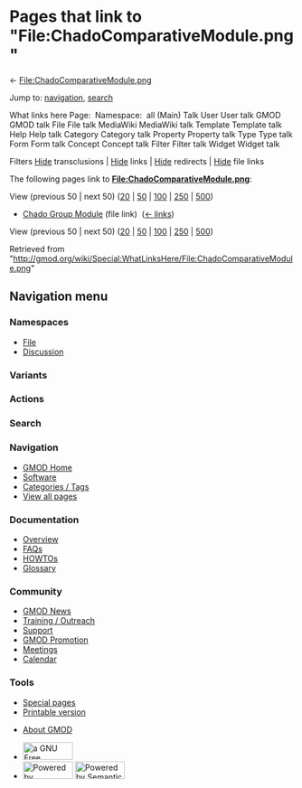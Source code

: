 <div id="mw-page-base" class="noprint">

</div>

<div id="mw-head-base" class="noprint">

</div>

<div id="content" class="mw-body" role="main">

<span id="top"></span>

<div id="mw-js-message" style="display:none;">

</div>



# <span dir="auto">Pages that link to "File:ChadoComparativeModule.png"</span>

<div id="bodyContent">

<div id="contentSub">

←
[File:ChadoComparativeModule.png](/wiki/File:ChadoComparativeModule.png "File:ChadoComparativeModule.png")

</div>

<div id="jump-to-nav" class="mw-jump">

Jump to: [navigation](#mw-navigation), [search](#p-search)

</div>

<div id="mw-content-text">

What links here Page:  Namespace:  all (Main) Talk User User talk GMOD
GMOD talk File File talk MediaWiki MediaWiki talk Template Template talk
Help Help talk Category Category talk Property Property talk Type Type
talk Form Form talk Concept Concept talk Filter Filter talk Widget
Widget talk

Filters
[Hide](/mediawiki/index.php?title=Special:WhatLinksHere/File:ChadoComparativeModule.png&hidetrans=1 "Special:WhatLinksHere/File:ChadoComparativeModule.png")
transclusions \|
[Hide](/mediawiki/index.php?title=Special:WhatLinksHere/File:ChadoComparativeModule.png&hidelinks=1 "Special:WhatLinksHere/File:ChadoComparativeModule.png")
links \|
[Hide](/mediawiki/index.php?title=Special:WhatLinksHere/File:ChadoComparativeModule.png&hideredirs=1 "Special:WhatLinksHere/File:ChadoComparativeModule.png")
redirects \|
[Hide](/mediawiki/index.php?title=Special:WhatLinksHere/File:ChadoComparativeModule.png&hideimages=1 "Special:WhatLinksHere/File:ChadoComparativeModule.png")
file links

The following pages link to
**[File:ChadoComparativeModule.png](/wiki/File:ChadoComparativeModule.png "File:ChadoComparativeModule.png")**:

View (previous 50 \| next 50)
([20](/mediawiki/index.php?title=Special:WhatLinksHere/File:ChadoComparativeModule.png&limit=20 "Special:WhatLinksHere/File:ChadoComparativeModule.png")
\|
[50](/mediawiki/index.php?title=Special:WhatLinksHere/File:ChadoComparativeModule.png&limit=50 "Special:WhatLinksHere/File:ChadoComparativeModule.png")
\|
[100](/mediawiki/index.php?title=Special:WhatLinksHere/File:ChadoComparativeModule.png&limit=100 "Special:WhatLinksHere/File:ChadoComparativeModule.png")
\|
[250](/mediawiki/index.php?title=Special:WhatLinksHere/File:ChadoComparativeModule.png&limit=250 "Special:WhatLinksHere/File:ChadoComparativeModule.png")
\|
[500](/mediawiki/index.php?title=Special:WhatLinksHere/File:ChadoComparativeModule.png&limit=500 "Special:WhatLinksHere/File:ChadoComparativeModule.png"))

- [Chado Group Module](/wiki/Chado_Group_Module "Chado Group Module")
  (file link) ‎ <span class="mw-whatlinkshere-tools">([←
  links](/mediawiki/index.php?title=Special:WhatLinksHere&target=Chado+Group+Module "Special:WhatLinksHere"))</span>

View (previous 50 \| next 50)
([20](/mediawiki/index.php?title=Special:WhatLinksHere/File:ChadoComparativeModule.png&limit=20 "Special:WhatLinksHere/File:ChadoComparativeModule.png")
\|
[50](/mediawiki/index.php?title=Special:WhatLinksHere/File:ChadoComparativeModule.png&limit=50 "Special:WhatLinksHere/File:ChadoComparativeModule.png")
\|
[100](/mediawiki/index.php?title=Special:WhatLinksHere/File:ChadoComparativeModule.png&limit=100 "Special:WhatLinksHere/File:ChadoComparativeModule.png")
\|
[250](/mediawiki/index.php?title=Special:WhatLinksHere/File:ChadoComparativeModule.png&limit=250 "Special:WhatLinksHere/File:ChadoComparativeModule.png")
\|
[500](/mediawiki/index.php?title=Special:WhatLinksHere/File:ChadoComparativeModule.png&limit=500 "Special:WhatLinksHere/File:ChadoComparativeModule.png"))

</div>

<div class="printfooter">

Retrieved from
"<http://gmod.org/wiki/Special:WhatLinksHere/File:ChadoComparativeModule.png>"

</div>

<div id="catlinks" class="catlinks catlinks-allhidden">

</div>

<div class="visualClear">

</div>

</div>

</div>

<div id="mw-navigation">

## Navigation menu

<div id="mw-head">



<div id="left-navigation">

<div id="p-namespaces" class="vectorTabs" role="navigation"
aria-labelledby="p-namespaces-label">

### Namespaces

- <span id="ca-nstab-image"><a href="/wiki/File:ChadoComparativeModule.png" accesskey="c"
  title="View the file page [c]">File</a></span>
- <span id="ca-talk"><a
  href="/mediawiki/index.php?title=File_talk:ChadoComparativeModule.png&amp;action=edit&amp;redlink=1"
  accesskey="t"
  title="Discussion about the content page [t]">Discussion</a></span>

</div>

<div id="p-variants" class="vectorMenu emptyPortlet" role="navigation"
aria-labelledby="p-variants-label">

### 

### Variants[](#)

<div class="menu">

</div>

</div>

</div>

<div id="right-navigation">



<div id="p-cactions" class="vectorMenu emptyPortlet" role="navigation"
aria-labelledby="p-cactions-label">

### Actions[](#)

<div class="menu">

</div>

</div>

<div id="p-search" role="search">

### Search

<div id="simpleSearch">

</div>

</div>

</div>

</div>

<div id="mw-panel">

<div id="p-logo" role="banner">

<a href="/wiki/Main_Page"
style="background-image: url(http://gmod.org/images/GMOD-cogs.png);"
title="Visit the main page"></a>

</div>

<div id="p-Navigation" class="portal" role="navigation"
aria-labelledby="p-Navigation-label">

### Navigation

<div class="body">

- <span id="n-GMOD-Home">[GMOD Home](/wiki/Main_Page)</span>
- <span id="n-Software">[Software](/wiki/GMOD_Components)</span>
- <span id="n-Categories-.2F-Tags">[Categories /
  Tags](/wiki/Categories)</span>
- <span id="n-View-all-pages">[View all
  pages](/wiki/Special:AllPages)</span>

</div>

</div>

<div id="p-Documentation" class="portal" role="navigation"
aria-labelledby="p-Documentation-label">

### Documentation

<div class="body">

- <span id="n-Overview">[Overview](/wiki/Overview)</span>
- <span id="n-FAQs">[FAQs](/wiki/Category:FAQ)</span>
- <span id="n-HOWTOs">[HOWTOs](/wiki/Category:HOWTO)</span>
- <span id="n-Glossary">[Glossary](/wiki/Glossary)</span>

</div>

</div>

<div id="p-Community" class="portal" role="navigation"
aria-labelledby="p-Community-label">

### Community

<div class="body">

- <span id="n-GMOD-News">[GMOD News](/wiki/GMOD_News)</span>
- <span id="n-Training-.2F-Outreach">[Training /
  Outreach](/wiki/Training_and_Outreach)</span>
- <span id="n-Support">[Support](/wiki/Support)</span>
- <span id="n-GMOD-Promotion">[GMOD
  Promotion](/wiki/GMOD_Promotion)</span>
- <span id="n-Meetings">[Meetings](/wiki/Meetings)</span>
- <span id="n-Calendar">[Calendar](/wiki/Calendar)</span>

</div>

</div>

<div id="p-tb" class="portal" role="navigation"
aria-labelledby="p-tb-label">

### Tools

<div class="body">

- <span id="t-specialpages"><a href="/wiki/Special:SpecialPages" accesskey="q"
  title="A list of all special pages [q]">Special pages</a></span>
- <span id="t-print"><a
  href="/mediawiki/index.php?title=Special:WhatLinksHere/File:ChadoComparativeModule.png&amp;printable=yes"
  rel="alternate" accesskey="p"
  title="Printable version of this page [p]">Printable version</a></span>

</div>

</div>

</div>

</div>

<div id="footer" role="contentinfo">

- <span id="footer-places-about">[About
  GMOD](/wiki/GMOD:About "GMOD:About")</span>

<!-- -->

- <span id="footer-copyrightico">[<img src="http://www.gnu.org/graphics/gfdl-logo-small.png" width="88"
  height="31" alt="a GNU Free Documentation License" />](http://www.gnu.org/licenses/fdl-1.3.html)</span>
- <span id="footer-poweredbyico">[<img src="/mediawiki/skins/common/images/poweredby_mediawiki_88x31.png"
  width="88" height="31" alt="Powered by MediaWiki" />](//www.mediawiki.org/)
  [<img
  src="/mediawiki/extensions/SemanticMediaWiki/includes/../resources/images/smw_button.png"
  width="88" height="31" alt="Powered by Semantic MediaWiki" />](https://www.semantic-mediawiki.org/wiki/Semantic_MediaWiki)</span>

<div style="clear:both">

</div>

</div>
